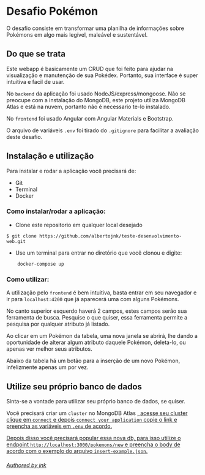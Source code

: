 # Desafio Pokémon

O desafio consiste em transformar uma planilha de informações sobre Pokémons em algo mais legível, maleável e sustentável.

## Do que se trata

Este webapp é basicamente um CRUD que foi feito para ajudar na visualização e manutenção de sua Pokédex. 
Portanto, sua interface é super intuitiva e facil de usar.

No `backend` da aplicação foi usado NodeJS/express/mongoose. Não se preocupe com a instalação do MongoDB, este projeto utiliza MongoDB Atlas e está na nuvem, portanto não é necessario te-lo instalado. 

No `frontend` foi usado Angular com Angular Materials e Bootstrap.

O arquivo de variáveis `.env` foi tirado do `.gitignore` para facilitar a avaliação deste desafio.

## Instalação e utilização

Para instalar e rodar a aplicação você precisará de:

- Git
- Terminal
- Docker


### Como instalar/rodar a aplicação:

- Clone este repositorio em qualquer local desejado

```
$ git clone https://github.com/albertojnk/teste-desenvolvimento-web.git
```

- Use um terminal para entrar no diretório que você clonou e digite:

```
    docker-compose up
```


### Como utilizar:

A utilização pelo `frontend` é bem intuitiva, basta entrar em seu navegador e ir para `localhost:4200` que já aparecerá uma com alguns Pokémons.

No canto superior esquerdo haverá 2 campos, estes campos serão sua ferramenta de busca. Pesquise o que quiser, essa ferramenta permite a pesquisa por qualquer atributo já listado.

Ao clicar em um Pokémon da tabela, uma nova janela se abrirá, lhe dando a oportunidade de alterar algum atributo daquele Pokémon, deleta-lo, ou apenas ver melhor seus atributos.

Abaixo da tabela há um botão para a inserção de um novo Pokémon, infelizmente apenas um por vez.


## Utilize seu próprio banco de dados

Sinta-se a vontade para utilizar seu próprio banco de dados, se quiser.

Você precisará criar um `cluster` no MongoDB Atlas <a href="https://www.mongodb.com/cloud/atlas" target="_blank"> , acesse seu cluster clique em `connect` e depois `connect your application` copie o link e preencha as variáveis em `.env` de acordo.

Depois disso você precisará popular essa nova db, para isso utilize o endpoint `http://localhost:3000/pokemons/new` e preencha o body de acordo com o exemplo do arquivo `insert-example.json`.


###### Authored by jnk
